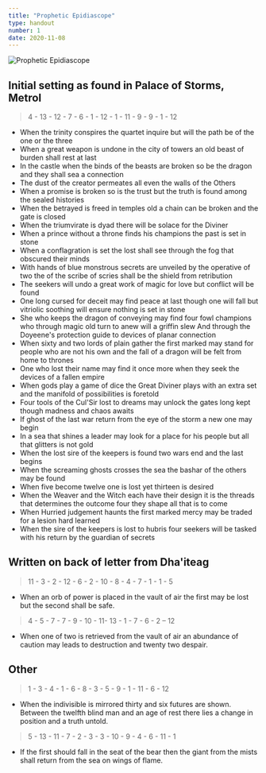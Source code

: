 ```yaml
---
title: "Prophetic Epidiascope"
type: handout
number: 1
date: 2020-11-08
---
```


![Prophetic Epidiascope](/session-reports/assets/images/handouts/epidiascope.png)

## Initial setting as found in Palace of Storms, Metrol

> 4 - 13 - 12 - 7 - 6 - 1 - 12 - 1 - 11 - 9 - 9 - 1 - 12

- When the trinity conspires the quartet inquire but will the path be of the one or the three
- When a great weapon is undone in the city of towers an old beast of burden shall rest at last
- In the castle when the binds of the beasts are broken so be the dragon and they shall sea a connection
- The dust of the creator permeates all even the walls of the Others
- When a promise is broken so is the trust but the truth is found among the sealed histories
- When the betrayed is freed in temples old a chain can be broken and the gate is closed
- When the triumvirate is dyad there will be solace for the Diviner
- When a prince without a throne finds his champions the past is set in stone
- When a conflagration is set the lost shall see through the fog that obscured their minds
- With hands of blue monstrous secrets are unveiled by the operative of two the of the scribe of scries shall be the shield from retribution
- The seekers will undo a great work of magic for love but conflict will be found
- One long cursed for deceit may find peace at last though one will fall but vitriolic soothing will ensure nothing is set in stone
- She who keeps the dragon of conveying may find four fowl champions who through magic old turn to anew will a griffin slew  And through the Doyeene's protection guide to devices of planar connection
- When sixty and two lords of plain gather the first marked may stand for people who are not his own and the fall of a dragon will be felt from home to thrones
- One who lost their name may find it once more when they seek the devices of a fallen empire
- When gods play a game of dice the Great Diviner plays with an extra set and the manifold of possibilities is foretold
- Four tools of the Cul'Sir lost to dreams may unlock the gates long kept though madness and chaos awaits
- If ghost of the last war return from the eye of the storm a new one may begin
- In a sea that shines a leader may look for a place for his people but all that glitters is not gold
- When the lost sire of the keepers is found two wars end and the last begins
- When the screaming ghosts crosses the sea the bashar of the others may be found
- When five become twelve one is lost yet thirteen is desired
- When the Weaver and the Witch each have their design it is the threads that determines the outcome four they shape all that is to come
- When Hurried judgement haunts the first marked mercy may be traded for a lesion hard learned
- When the sire of the keepers is lost to hubris four seekers will be tasked with his return by the guardian of secrets

## Written on back of letter from Dha'iteag

> 11 - 3 - 2 - 12 - 6 - 2 - 10 - 8 - 4 - 7 - 1 - 1 - 5

- When an orb of power is placed in the vault of air the first may be lost but the second shall be safe.

> 4 - 5 - 7 - 7 - 9 - 10 - 11- 13 - 1 - 7 - 6 - 2 – 12

- When one of two is retrieved from the vault of air an abundance of caution may leads to destruction and twenty two despair. 

## Other

> 1 - 3 - 4 - 1 - 6 - 8 - 3 - 5 - 9 - 1 - 11 - 6 - 12

- When the indivisible is mirrored thirty and six futures are shown.  Between the twelfth blind man and an age of rest there lies a change in position and a truth untold.

> 5 - 13 - 11 - 7 - 2 - 3 - 3 - 10 - 9 - 4 - 6 - 11 - 1

- If the first should fall in the seat of the bear then the giant from the mists shall return from the sea on wings of flame.